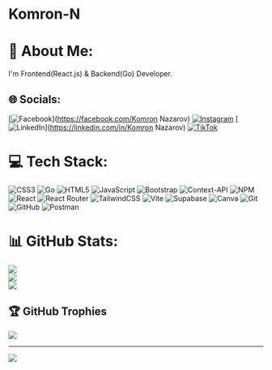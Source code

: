  # Komron-N
 # 💫 About Me:
I'm Frontend(React.js) & Backend(Go) Developer.


## 🌐 Socials:
[![Facebook](https://img.shields.io/badge/Facebook-%231877F2.svg?logo=Facebook&logoColor=white)](https://facebook.com/Komron Nazarov) [![Instagram](https://img.shields.io/badge/Instagram-%23E4405F.svg?logo=Instagram&logoColor=white)](https://instagram.com/komron.n7) [![LinkedIn](https://img.shields.io/badge/LinkedIn-%230077B5.svg?logo=linkedin&logoColor=white)](https://linkedin.com/in/Komron Nazarov) [![TikTok](https://img.shields.io/badge/TikTok-%23000000.svg?logo=TikTok&logoColor=white)](https://tiktok.com/@komron.n7) 

# 💻 Tech Stack:
![CSS3](https://img.shields.io/badge/css3-%231572B6.svg?style=for-the-badge&logo=css3&logoColor=white) ![Go](https://img.shields.io/badge/go-%2300ADD8.svg?style=for-the-badge&logo=go&logoColor=white) ![HTML5](https://img.shields.io/badge/html5-%23E34F26.svg?style=for-the-badge&logo=html5&logoColor=white) ![JavaScript](https://img.shields.io/badge/javascript-%23323330.svg?style=for-the-badge&logo=javascript&logoColor=%23F7DF1E) ![Bootstrap](https://img.shields.io/badge/bootstrap-%238511FA.svg?style=for-the-badge&logo=bootstrap&logoColor=white) ![Context-API](https://img.shields.io/badge/Context--Api-000000?style=for-the-badge&logo=react) ![NPM](https://img.shields.io/badge/NPM-%23CB3837.svg?style=for-the-badge&logo=npm&logoColor=white) ![React](https://img.shields.io/badge/react-%2320232a.svg?style=for-the-badge&logo=react&logoColor=%2361DAFB) ![React Router](https://img.shields.io/badge/React_Router-CA4245?style=for-the-badge&logo=react-router&logoColor=white) ![TailwindCSS](https://img.shields.io/badge/tailwindcss-%2338B2AC.svg?style=for-the-badge&logo=tailwind-css&logoColor=white) ![Vite](https://img.shields.io/badge/vite-%23646CFF.svg?style=for-the-badge&logo=vite&logoColor=white) ![Supabase](https://img.shields.io/badge/Supabase-3ECF8E?style=for-the-badge&logo=supabase&logoColor=white) ![Canva](https://img.shields.io/badge/Canva-%2300C4CC.svg?style=for-the-badge&logo=Canva&logoColor=white) ![Git](https://img.shields.io/badge/git-%23F05033.svg?style=for-the-badge&logo=git&logoColor=white) ![GitHub](https://img.shields.io/badge/github-%23121011.svg?style=for-the-badge&logo=github&logoColor=white) ![Postman](https://img.shields.io/badge/Postman-FF6C37?style=for-the-badge&logo=postman&logoColor=white)
# 📊 GitHub Stats:
![](https://github-readme-stats.vercel.app/api?username=Komron-Nazarov&theme=dark&hide_border=true&include_all_commits=false&count_private=false)<br/>
![](https://nirzak-streak-stats.vercel.app/?user=Komron-Nazarov&theme=dark&hide_border=true)<br/>
![](https://github-readme-stats.vercel.app/api/top-langs/?username=Komron-Nazarov&theme=dark&hide_border=true&include_all_commits=false&count_private=false&layout=compact)

## 🏆 GitHub Trophies
![](https://github-profile-trophy.vercel.app/?username=Komron-Nazarov&theme=radical&no-frame=false&no-bg=true&margin-w=4)

---
[![](https://visitcount.itsvg.in/api?id=Komron-Nazarov&icon=0&color=0)](https://visitcount.itsvg.in)

<!-- Proudly created with GPRM ( https://gprm.itsvg.in ) -->
